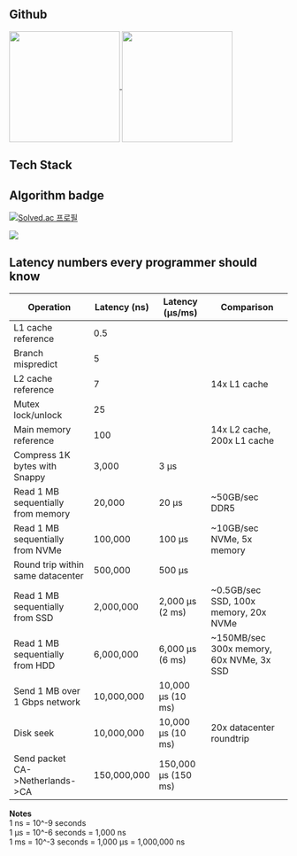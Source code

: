 ## Github

<a href="https://github.com/KenWR">
  <img height=200 align="center" src="https://github-readme-stats.vercel.app/api?username=KenWR" />
</a>   


<a href="https://github.com/KenWR">
  <img height=200 align="center" src="https://github-readme-stats.vercel.app/api/top-langs?username=KenWR&layout=compact&langs_count=8&card_width=320" />
</a>


## Tech Stack




## Algorithm badge

[![Solved.ac
프로필](http://mazassumnida.wtf/api/v2/generate_badge?boj=jiwojung)](https://solved.ac/jiwojung)   

![](https://leetcard.jacoblin.cool/jiwojung?ext=contest)   

## Latency numbers every programmer should know

| Operation                          | Latency (ns) | Latency (µs/ms)     | Comparison                               |
| ---------------------------------- | ------------ | ------------------- | ---------------------------------------- |
| L1 cache reference                 | 0.5          |                     |                                          |
| Branch mispredict                  | 5            |                     |                                          |
| L2 cache reference                 | 7            |                     | 14x L1 cache                             |
| Mutex lock/unlock                  | 25           |                     |                                          |
| Main memory reference              | 100          |                     | 14x L2 cache, 200x L1 cache              |
| Compress 1K bytes with Snappy      | 3,000        | 3 µs                |                                          |
| Read 1 MB sequentially from memory | 20,000       | 20 µs               | ~50GB/sec DDR5                           |
| Read 1 MB sequentially from NVMe   | 100,000      | 100 µs              | ~10GB/sec NVMe, 5x memory                |
| Round trip within same datacenter  | 500,000      | 500 µs              |                                          |
| Read 1 MB sequentially from SSD    | 2,000,000    | 2,000 µs (2 ms)     | ~0.5GB/sec SSD, 100x memory, 20x NVMe    |
| Read 1 MB sequentially from HDD    | 6,000,000    | 6,000 µs (6 ms)     | ~150MB/sec 300x memory, 60x NVMe, 3x SSD |
| Send 1 MB over 1 Gbps network      | 10,000,000   | 10,000 µs (10 ms)   |                                          |
| Disk seek                          | 10,000,000   | 10,000 µs (10 ms)   | 20x datacenter roundtrip                 |
| Send packet CA->Netherlands->CA    | 150,000,000  | 150,000 µs (150 ms) |                                          |

   
**Notes**   
1 ns = 10^-9 seconds   
1 µs = 10^-6 seconds = 1,000 ns   
1 ms = 10^-3 seconds = 1,000 µs = 1,000,000 ns   

<!-- <img src="{BadgeURLHere}" />       ![image]({BadgeURLHere}) -->


